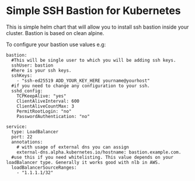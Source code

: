 # Simple SSH Bastion for Kubernetes 


This is simple helm chart that will allow you to install ssh bastion inside your cluster.
Bastion is based on clean alpine.

To configure your bastion use values e.g:

```
bastion:
  #This will be single user to which you will be adding ssh keys.
  sshUser: bastion
  #here is your ssh keys.
  sshKeys:
    - "ssh-ed25519 ADD_YOUR_KEY_HERE yourname@yourhost"
  #if you need to change any configuration to your ssh.
  sshd_config:
    TCPKeepAlive: "yes"
    ClientAliveInterval: 600
    ClientAliveCountMax: 3
    PermitRootLogin: "no"
    PasswordAuthentication: "no"

service:
  type: LoadBalancer
  port: 22
  annotations:
    # with usage of external dns you can assign 
    external-dns.alpha.kubernetes.io/hostname: bastion.example.com.
  #use this if you need whitelisting. This value depends on your loadBalancer type. Generally it works good with nlb in AWS.
  loadBalancerSourceRanges: 
    - "1.1.1.1/32"
```

